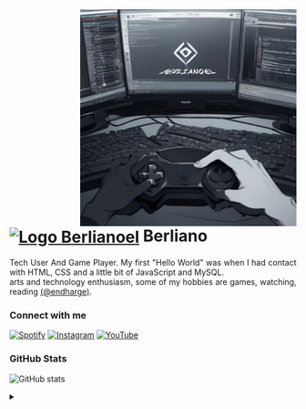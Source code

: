 <img align="right" alt="Freepik - www.freepik.com" height="380" src="https://raw.githubusercontent.com/berlianoel/PROJEk/main/20240607_002819.png">

<h1>
    <a href="https://elidianaandrade.github.io/">
     <img align="center" alt="Logo Berlianoel" width="36px" src="https://berliano.vercel.app/images/profile.jpg"></a>
    <span>Berliano</span>
</h1>

<p align="justify">Tech User And  Game Player. My first "Hello World" was when I had contact with HTML, CSS and a little bit of JavaScript and MySQL. 
<br>
 arts and technology enthusiasm, some of my hobbies are games, watching, reading <a href="https://www.instagram.com/endharge/">(@endharge)</a>.</p>
<!--
[![Preview](https://img.shields.io/badge/Portfolio-000?style=for-the-badge&logo=github&logoColor=848482)](https://berliano.vercel.app/)
[![GitHub Page](https://img.shields.io/badge/berlianoel-67136f?style=for-the-badge)](https://elidianaandrade.github.io/)
-->

### Connect with me

[![Spotify](https://img.shields.io/badge/-Spotify-000?style=for-the-badge&logo=spotify&logoColor=848482&color:FFF)](https://spoti.fi/3yMTZAS)
[![Instagram](https://img.shields.io/badge/-Instagram-000?style=for-the-badge&logo=instagram&logoColor=848482&color:FFF)](https://www.instagram.com/endharge/)
[![YouTube](https://img.shields.io/badge/-YouTube-000?style=for-the-badge&logo=youtube&logoColor=848482&color:FFF)](https://www.youtube.com/@endnergy/)

### GitHub Stats

![GitHub stats](https://github-readme-stats.vercel.app/api?username=berlianoel&theme=vue-dark&show_icons=true&hide_border=true&count_private=true)

<details align="left">
  <summary></summary> 
 
- by <a href="berlin">Berlin</a><br>
 
  <div align="right"> by <a href="https://github.com/berlianoel">EA</a>.</div>

</details>
